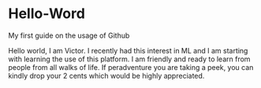 # Hello-Word
My first guide on the usage of Github

Hello world, I am Victor. I recently had this interest in ML and I am starting with learning the use of this platform. I am friendly and ready to learn from people from all walks of life. If peradventure you are taking a peek, you can kindly drop your 2 cents which would be highly appreciated.
